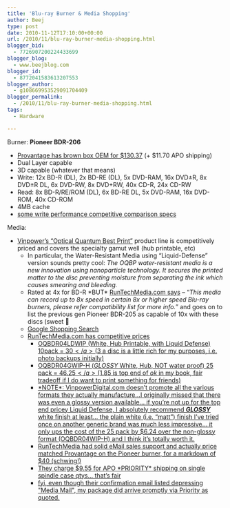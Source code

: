 ```yaml
---
title: 'Blu-ray Burner & Media Shopping'
author: Beej
type: post
date: 2010-11-12T17:10:00+00:00
url: /2010/11/blu-ray-burner-media-shopping.html
blogger_bid:
  - 7726907200224433699
blogger_blog:
  - www.beejblog.com
blogger_id:
  - 8772041583613207553
blogger_author:
  - g108669953529091704409
blogger_permalink:
  - /2010/11/blu-ray-burner-media-shopping.html
tags:
  - Hardware

---
```

Burner: **Pioneer BDR-206** 

  * <a href="http://www.provantage.com/pioneer-bdr-206bk~7PION12L.htm" target="_blank">Provantage has brown box OEM for $130.37</a> (+ $11.70 APO shipping) 
  * Dual Layer capable 
  * 3D capable (whatever that means) 
  * Write: 12x BD-R (DL), 2x BD-RE (DL), 5x DVD-RAM, 16x DVD±R, 8x DVD±R DL, 6x DVD-RW, 8x DVD+RW, 40x CD-R, 24x CD-RW 
  * Read: 8x BD-R/RE/ROM (DL), 6x BD-RE DL, 5x DVD-RAM, 16x DVD-ROM, 40x CD-ROM 
  * 4MB cache 
  * <a href="http://forums.dpreview.com/forums/read.asp?forum=1004&message=36712894" target="_blank">some write performance competitive comparison specs</a> 

Media: 

  * <a href="http://www.vinpowerdigital.com/Products/Media/OQBP/OQBP.asp" target="_blank">Vinpower’s “Optical Quantum Best Print”</a> product line is competitively priced and covers the specialty gamut well (hub printable, etc) 
      * In particular, the Water-Resistant Media using “Liquid-Defense” version sounds pretty cool: _The OQBP water-resistant media is a new innovation using nanoparticle technology. It secures the printed matter to the disc preventing moisture from separating the ink which causes smearing and bleeding._ 
      * Rated at 4x for BD-R \*BUT\* <a href="http://www.runtechmedia.com/product.asp?sku=OQP-BD-R-04-IPW-10" target="_blank">RunTechMedia.com says</a> – “_This media can record up to 8x speed in certain 8x or higher speed Blu-ray burners, please refer compatibility list for more info._” and goes on to list the previous gen Pioneer BDR-205 as capable of 10x with these discs (sweet 🙂 
      * <a href="http://www.google.com/search?q=Optical+Quantum+25GB+4x+BD-R+Liquid-Defense+25+pack&hl=en&tbs=shop%3A1&aq=f#sclient=psy&hl=en&biw=1920&bih=1015&tbs=shop:1%2Cp_ord%3Ap&q=Optical+Quantum+liquid-defense+25GB+25+pack&aq=f&aqi=&aql=&oq=&gs_rfai=&pbx=1&fp=d6db1f2b384cc15c" target="_blank">Google Shopping Search</a>&#160; 
      * <a href="http://www.runtechmedia.com/MediaSearchResult.asp?a=11&CategoryID=&Manufacturer=Optical%20Quantum&Format=BD-R" target="_blank">RunTechMedia.com has competitive prices</a> 
          * <a href="http://www.runtechmedia.com/product.asp?sku=OQP-BD-R-04-IPW-10" target="_blank">OQBDR04LDWIP (White, Hub Printable, with <u>Liquid Defense</u>) 10pack = $30</a> ($3 a disc is a little rich for my purposes, i.e. photo backups initially) 
          * <a href="http://www.runtechmedia.com/product.asp?sku=OQBDR04GWIP-H" target="_blank">OQBDR04GWIP-H (*GLOSSY* White, Hub, NOT water proof) 25 pack = $46.25</a> ($1.85 is top end of _ok_ in my book, fair tradeoff if I do want to print something for friends) 
          * \*NOTE\*: VinpowerDigital.com doesn’t promote all the various formats they actually manufacture…I originally missed that there was even a glossy version available… if you’re not up for the top end pricey Liquid Defense, I absolutely recommend ***<u>GLOSSY</u>*** white finish at least… the plain white (i.e. “matt”) finish I’ve tried once on another generic brand was much less impressive… it only ups the cost of the 25 pack by $6.24 over the non-glossy format (OQBDR04WIP-H) and I think it’s totally worth it. 
          * RunTechMedia had solid eMail sales support and actually price matched Provantage on the Pioneer burner, for a markdown of $40 (schwing!) 
          * They charge $9.55 for APO \*PRIORITY\* shipping on single spindle case qtys… that’s fair 
          * fyi, even though their confirmation email listed depressing "Media Mail", my package did arrive promptly via Priority as quoted.